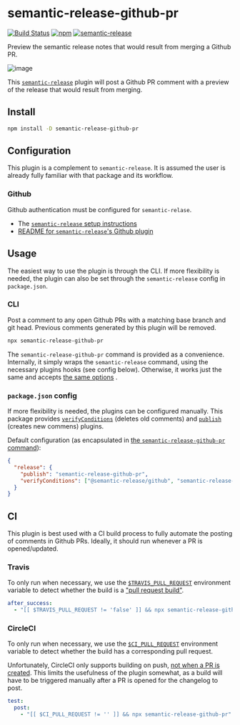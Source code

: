 # semantic-release-github-pr
[![Build Status](https://travis-ci.org/Updater/semantic-release-github-pr.svg?branch=master)](https://travis-ci.org/Updater/semantic-release-github-pr) [![npm](https://img.shields.io/npm/v/semantic-release-github-pr.svg)](https://www.npmjs.com/package/semantic-release-github-pr) [![semantic-release](https://img.shields.io/badge/%20%20%F0%9F%93%A6%F0%9F%9A%80-semantic--release-e10079.svg)](https://github.com/semantic-release/semantic-release)

Preview the semantic release notes that would result from merging a Github PR.

![image](https://user-images.githubusercontent.com/356320/33625928-257bc906-d9c7-11e7-9adb-de85726952eb.png)

This [`semantic-release`](https://github.com/semantic-release/semantic-release) plugin will post a Github PR comment with a preview of the release that would result from merging.

## Install
```bash
npm install -D semantic-release-github-pr
```

## Configuration
This plugin is a complement to `semantic-release`. It is assumed the user is already fully familiar with that package and its workflow.

### Github
Github authentication must be configured for `semantic-relase`. 

* The [`semantic-release` setup instructions](https://github.com/semantic-release/semantic-release#setup)
* [README for `semantic-release`'s Github plugin](https://github.com/semantic-release/github/#github-repository-authentication)

## Usage
The easiest way to use the plugin is through the CLI. If more flexibility is needed, the plugin can also be set through the `semantic-release` config in `package.json`.

### CLI
Post a comment to any open Github PRs with a matching base branch and git head. Previous comments generated by this plugin will be removed.
```bash
npx semantic-release-github-pr
```

The `semantic-release-github-pr` command is provided as a convenience. Internally, it simply wraps the `semantic-release` command, using the necessary plugins hooks (see config below). Otherwise, it works just the same and accepts [the same options](https://github.com/semantic-release/semantic-release#cli) .

### `package.json` config
If more flexibility is needed, the plugins can be configured manually. This package provides [`verifyConditions`](https://github.com/semantic-release/semantic-release#verifyconditions) (deletes old comments) and [`publish`](https://github.com/semantic-release/semantic-release#publish) (creates new commens) plugins.

Default configuration (as encapsulated in [the `semantic-release-github-pr` command](https://github.com/Updater/semantic-release-github-pr/blob/master/bin/semantic-release-github-pr.js)):
```json
{
  "release": {
    "publish": "semantic-release-github-pr",
    "verifyConditions": ["@semantic-release/github", "semantic-release-github-pr"]
  }
}
```

## CI
This plugin is best used with a CI build process to fully automate the posting of comments in Github PRs. Ideally, it should run whenever a PR is opened/updated.

### Travis
To only run when necessary, we use the [`$TRAVIS_PULL_REQUEST`](https://docs.travis-ci.com/user/environment-variables/#Convenience-Variables) environment variable to detect whether the build is a ["pull request build"](https://docs.travis-ci.com/user/pull-requests/).

```yaml
after_success:
  - "[[ $TRAVIS_PULL_REQUEST != 'false' ]] && npx semantic-release-github-pr"
```

### CircleCI
To only run when necessary, we use the [`$CI_PULL_REQUEST`](https://circleci.com/docs/1.0/environment-variables/#build-details) environment variable to detect whether the build has a corresponding pull request.

Unfortunately, CircleCI only supports building on push, [not when a PR is created](https://discuss.circleci.com/t/trigger-new-build-on-pr/4219). This limits the usefulness of the plugin somewhat, as a build will have to be triggered manually after a PR is opened for the changelog to post.

```yaml
test:
  post:
    - "[[ $CI_PULL_REQUEST != '' ]] && npx semantic-release-github-pr"
```
